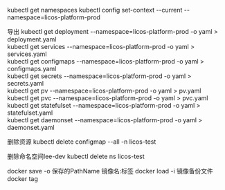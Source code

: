 kubectl get namespaces
kubectl config set-context --current --namespace=licos-platform-prod

导出
kubectl get deployment --namespace=licos-platform-prod -o yaml  > deployment.yaml  
kubectl get services --namespace=licos-platform-prod -o yaml > services.yaml  
kubectl get configmaps --namespace=licos-platform-prod -o yaml  > configmaps.yaml  
kubectl get secrets --namespace=licos-platform-prod -o yaml  > secrets.yaml  
kubectl get pv --namespace=licos-platform-prod -o yaml  > pv.yaml  
kubectl get pvc --namespace=licos-platform-prod -o yaml  > pvc.yaml  
kubectl get statefulset --namespace=licos-platform-prod -o yaml  > statefulset.yaml  
kubectl get daemonset --namespace=licos-platform-prod -o yaml  > daemonset.yaml  

删除资源
kubectl delete configmap --all -n licos-test

删除命名空间lee-dev
kubectl delete ns licos-test

docker save -o 保存的PathName 镜像名:标签
docker load -i 镜像备份文件
docker tag